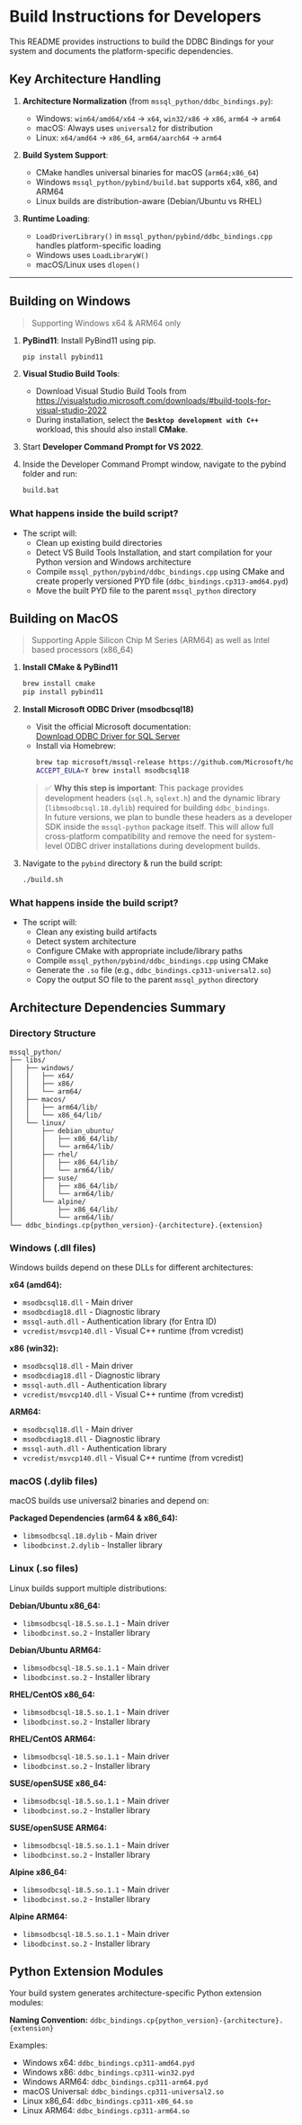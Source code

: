 # Build Instructions for Developers

This README provides instructions to build the DDBC Bindings for your system and documents the platform-specific dependencies.

## **Key Architecture Handling**

1. **Architecture Normalization** (from `mssql_python/ddbc_bindings.py`):
   - Windows: `win64/amd64/x64` → `x64`, `win32/x86` → `x86`, `arm64` → `arm64`
   - macOS: Always uses `universal2` for distribution
   - Linux: `x64/amd64` → `x86_64`, `arm64/aarch64` → `arm64`

2. **Build System Support**:
   - CMake handles universal binaries for macOS (`arm64;x86_64`)
   - Windows `mssql_python/pybind/build.bat` supports x64, x86, and ARM64
   - Linux builds are distribution-aware (Debian/Ubuntu vs RHEL)

3. **Runtime Loading**:
   - `LoadDriverLibrary()` in `mssql_python/pybind/ddbc_bindings.cpp` handles platform-specific loading
   - Windows uses `LoadLibraryW()`
   - macOS/Linux uses `dlopen()`

---

## Building on Windows
> Supporting Windows x64 & ARM64 only

1. **PyBind11**: Install PyBind11 using pip.
    ```sh
    pip install pybind11
    ```
2. **Visual Studio Build Tools**:
    - Download Visual Studio Build Tools from https://visualstudio.microsoft.com/downloads/#build-tools-for-visual-studio-2022
    - During installation, select the **`Desktop development with C++`** workload, this should also install **CMake**.

3. Start **Developer Command Prompt for VS 2022**.

4. Inside the Developer Command Prompt window, navigate to the pybind folder and run:
    ```sh
    build.bat
    ```

### What happens inside the build script? 

- The script will:
    - Clean up existing build directories
    - Detect VS Build Tools Installation, and start compilation for your Python version and Windows architecture
    - Compile `mssql_python/pybind/ddbc_bindings.cpp` using CMake and create properly versioned PYD file (`ddbc_bindings.cp313-amd64.pyd`)
    - Move the built PYD file to the parent `mssql_python` directory

## Building on MacOS
> Supporting Apple Silicon Chip M Series (ARM64) as well as Intel based processors (x86_64)

1. **Install CMake & PyBind11**
   ```bash
   brew install cmake
   pip install pybind11
   ```

2. **Install Microsoft ODBC Driver (msodbcsql18)**
   - Visit the official Microsoft documentation:  
     [Download ODBC Driver for SQL Server](https://learn.microsoft.com/sql/connect/odbc/download-odbc-driver-for-sql-server)
   - Install via Homebrew:
     ```bash
     brew tap microsoft/mssql-release https://github.com/Microsoft/homebrew-mssql-release
     ACCEPT_EULA=Y brew install msodbcsql18
     ```

   > ✅ **Why this step is important**: This package provides development headers (`sql.h`, `sqlext.h`) and the dynamic library (`libmsodbcsql.18.dylib`) required for building `ddbc_bindings`.  
   > In future versions, we plan to bundle these headers as a developer SDK inside the `mssql-python` package itself. This will allow full cross-platform compatibility and remove the need for system-level ODBC driver installations during development builds.

3. Navigate to the `pybind` directory & run the build script:
   ```bash
   ./build.sh
   ```
### What happens inside the build script? 

- The script will:
   - Clean any existing build artifacts
   - Detect system architecture
   - Configure CMake with appropriate include/library paths
   - Compile `mssql_python/pybind/ddbc_bindings.cpp` using CMake
   - Generate the `.so` file (e.g., `ddbc_bindings.cp313-universal2.so`)
   - Copy the output SO file to the parent `mssql_python` directory

## Architecture Dependencies Summary

### **Directory Structure**
```
mssql_python/
├── libs/
│   ├── windows/
│   │   ├── x64/
│   │   ├── x86/
│   │   └── arm64/
│   ├── macos/
│   │   ├── arm64/lib/
│   │   └── x86_64/lib/
│   └── linux/
│       ├── debian_ubuntu/
│       │   ├── x86_64/lib/
│       │   └── arm64/lib/
│       ├── rhel/
│       │   ├── x86_64/lib/
│       │   └── arm64/lib/
│       ├── suse/
│       │   ├── x86_64/lib/
│       │   └── arm64/lib/
│       └── alpine/
│           ├── x86_64/lib/
│           └── arm64/lib/
└── ddbc_bindings.cp{python_version}-{architecture}.{extension}
```

### **Windows (.dll files)**
Windows builds depend on these DLLs for different architectures:

**x64 (amd64):**
- `msodbcsql18.dll` - Main driver
- `msodbcdiag18.dll` - Diagnostic library
- `mssql-auth.dll` - Authentication library (for Entra ID)
- `vcredist/msvcp140.dll` - Visual C++ runtime (from vcredist)

**x86 (win32):**
- `msodbcsql18.dll` - Main driver
- `msodbcdiag18.dll` - Diagnostic library  
- `mssql-auth.dll` - Authentication library
- `vcredist/msvcp140.dll` - Visual C++ runtime (from vcredist)

**ARM64:**
- `msodbcsql18.dll` - Main driver
- `msodbcdiag18.dll` - Diagnostic library
- `mssql-auth.dll` - Authentication library
- `vcredist/msvcp140.dll` - Visual C++ runtime (from vcredist)

### **macOS (.dylib files)**
macOS builds use universal2 binaries and depend on:

**Packaged Dependencies (arm64 & x86_64):**
- `libmsodbcsql.18.dylib` - Main driver
- `libodbcinst.2.dylib` - Installer library

### **Linux (.so files)**
Linux builds support multiple distributions:

**Debian/Ubuntu x86_64:**
- `libmsodbcsql-18.5.so.1.1` - Main driver
- `libodbcinst.so.2` - Installer library

**Debian/Ubuntu ARM64:**
- `libmsodbcsql-18.5.so.1.1` - Main driver
- `libodbcinst.so.2` - Installer library

**RHEL/CentOS x86_64:**
- `libmsodbcsql-18.5.so.1.1` - Main driver
- `libodbcinst.so.2` - Installer library

**RHEL/CentOS ARM64:**
- `libmsodbcsql-18.5.so.1.1` - Main driver
- `libodbcinst.so.2` - Installer library

**SUSE/openSUSE x86_64:**
- `libmsodbcsql-18.5.so.1.1` - Main driver
- `libodbcinst.so.2` - Installer library

**SUSE/openSUSE ARM64:**
- `libmsodbcsql-18.5.so.1.1` - Main driver
- `libodbcinst.so.2` - Installer library

**Alpine x86_64:**
- `libmsodbcsql-18.5.so.1.1` - Main driver
- `libodbcinst.so.2` - Installer library

**Alpine ARM64:**
- `libmsodbcsql-18.5.so.1.1` - Main driver
- `libodbcinst.so.2` - Installer library

## **Python Extension Modules**
Your build system generates architecture-specific Python extension modules:

**Naming Convention:** `ddbc_bindings.cp{python_version}-{architecture}.{extension}`

Examples:
- Windows x64: `ddbc_bindings.cp311-amd64.pyd`
- Windows x86: `ddbc_bindings.cp311-win32.pyd`
- Windows ARM64: `ddbc_bindings.cp311-arm64.pyd`
- macOS Universal: `ddbc_bindings.cp311-universal2.so`
- Linux x86_64: `ddbc_bindings.cp311-x86_64.so`
- Linux ARM64: `ddbc_bindings.cp311-arm64.so`

